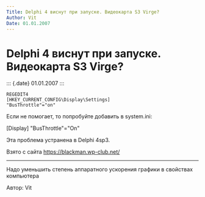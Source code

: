 ```yaml
---
Title: Delphi 4 виснут при запуске. Видеокарта S3 Virge?
Author: Vit
Date: 01.01.2007
---
```



Delphi 4 виснут при запуске. Видеокарта S3 Virge?
=================================================

::: {.date}
01.01.2007
:::

    REGEDIT4
    [HKEY_CURRENT_CONFIG\Display\Settings]
    "BusThrottle"="on"

Если не помогает, то попробуйте добавить в system.ini:

\[Display\] \"BusThrottle\"=\"On\"

Эта проблема устранена в Delphi 4sp3.

Взято с сайта <https://blackman.wp-club.net/>

------------------------------------------------------------------------

Надо уменьшить степень аппаратного ускорения графики в свойствах
компьютера

Автор: Vit
